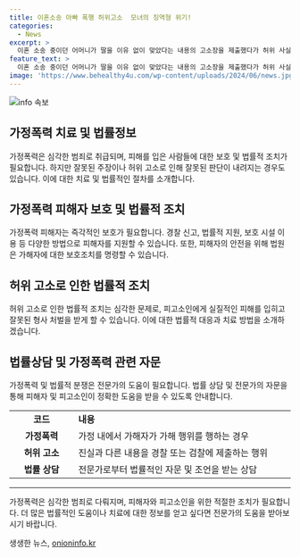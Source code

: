 ```yaml
---
title: 이혼소송 아빠 폭행 허위고소  모녀의 징역형 위기!
categories:
  - News
excerpt: >
  이혼 소송 중이던 어머니가 딸을 이유 없이 맞았다는 내용의 고소장을 제출했다가 허위 사실이 밝혀져 모녀가 징역형을 선고받았다. 경찰 조사 결과에 따르면 딸이 할머니를 위협하다가 아버지에 의해 제압당한 상황으로 밝혀졌다. 청주지법 형사3단독 김경찬 부장판사는 A(50대)씨와 B(20대)씨에게 무고 혐의로 각각 징역 6개월에 집행유예 2년을 선고하고 120시간의 사회봉사를 명령했다. A씨는 이혼소송을 위해 딸을 이용해 허위 고소장을 경찰에 제출한 혐의를 받았으며, B씨의 진술이 사실과 다른 것으로 드러났다. (150자)
feature_text: >
  이혼 소송 중이던 어머니가 딸을 이유 없이 맞았다는 내용의 고소장을 제출했다가 허위 사실이 밝혀져 모녀가 징역형을 선고받았다. 경찰 조사 결과에 따르면 딸이 할머니를 위협하다가 아버지에 의해 제압당한 상황으로 밝혀졌다. 청주지법 형사3단독 김경찬 부장판사는 A(50대)씨와 B(20대)씨에게 무고 혐의로 각각 징역 6개월에 집행유예 2년을 선고하고 120시간의 사회봉사를 명령했다. A씨는 이혼소송을 위해 딸을 이용해 허위 고소장을 경찰에 제출한 혐의를 받았으며, B씨의 진술이 사실과 다른 것으로 드러났다. (150자)
image: 'https://www.behealthy4u.com/wp-content/uploads/2024/06/news.jpg'
---
```


<p><img src="https://www.behealthy4u.com/wp-content/uploads/2024/06/news.jpg" alt="info 속보" /></p>

<h2 data-ke-size="size26">가정폭력 치료 및 법률정보</h2>

<p data-ke-size="size16">가정폭력은 심각한 범죄로 취급되며, 피해를 입은 사람들에 대한 보호 및 법률적 조치가 필요합니다. 하지만 잘못된 주장이나 허위 고소로 인해 잘못된 판단이 내려지는 경우도 있습니다. 이에 대한 치료 및 법률적인 절차를 소개합니다.</p>

<h2 data-ke-size="size26">가정폭력 피해자 보호 및 법률적 조치</h2>

<p data-ke-size="size16">가정폭력 피해자는 즉각적인 보호가 필요합니다. 경찰 신고, 법률적 지원, 보호 시설 이용 등 다양한 방법으로 피해자를 지원할 수 있습니다. 또한, 피해자의 안전을 위해 법원은 가해자에 대한 보호조치를 명령할 수 있습니다.</p>

<h2 data-ke-size="size26">허위 고소로 인한 법률적 조치</h2>

<p data-ke-size="size16">허위 고소로 인한 법률적 조치는 심각한 문제로, 피고소인에게 실질적인 피해를 입히고 잘못된 형사 처벌을 받게 할 수 있습니다. 이에 대한 법률적 대응과 치료 방법을 소개하겠습니다.</p>

<h2 data-ke-size="size26">법률상담 및 가정폭력 관련 자문</h2>

<p data-ke-size="size16">가정폭력 및 법률적 분쟁은 전문가의 도움이 필요합니다. 법률 상담 및 전문가의 자문을 통해 피해자 및 피고소인이 정확한 도움을 받을 수 있도록 안내합니다.</p>

<table>
  <colgroup>
    <col width="139" />
    <col width="488" />
  </colgroup>
  <tbody>
    <tr>
      <td style="text-align: center; height: 17px;"><b>코드</b></td>
      <td style="height: 17px;"><b>내용</b></td>
    </tr>
    <tr>
      <td style="text-align: center; height: 17px;"><b>가정폭력</b></td>
      <td style="height: 17px;">가정 내에서 가해자가 가해 행위를 행하는 경우</td>
    </tr>
    <tr>
      <td style="text-align: center; height: 17px;"><b>허위 고소</b></td>
      <td style="height: 17px;">진실과 다른 내용을 경찰 또는 검찰에 제출하는 행위</td>
    </tr>
    <tr>
      <td style="text-align: center; height: 17px;"><b>법률 상담</b></td>
      <td style="height: 17px;">전문가로부터 법률적인 자문 및 조언을 받는 상담</td>
    </tr>
  </tbody>
</table>

<hr>

<p data-ke-size="size16">가정폭력은 심각한 범죄로 다뤄지며, 피해자와 피고소인을 위한 적절한 조치가 필요합니다. 더 많은 법률적인 도움이나 치료에 대한 정보를 얻고 싶다면 전문가의 도움을 받아보시기 바랍니다.</p>
생생한 뉴스, <a href="https://onioninfo.kr" rel="dofollow">onioninfo.kr</a>


